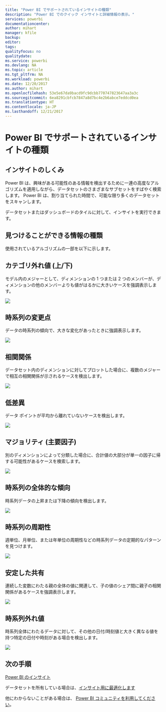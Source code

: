 ```yaml
---
title: "Power BI でサポートされているインサイトの種類"
description: "Power BI でのクイック インサイトと詳細情報の表示。"
services: powerbi
documentationcenter: 
author: mihart
manager: kfile
backup: 
editor: 
tags: 
qualityfocus: no
qualitydate: 
ms.service: powerbi
ms.devlang: NA
ms.topic: article
ms.tgt_pltfrm: NA
ms.workload: powerbi
ms.date: 12/20/2017
ms.author: mihart
ms.openlocfilehash: 53e5e67da9bacd9fc9dcbb770747823647aa3a3c
ms.sourcegitcommit: 6ea8291cbfcb7847a8d7bc4e2b6abce7eddcd0ea
ms.translationtype: HT
ms.contentlocale: ja-JP
ms.lasthandoff: 12/21/2017
---
```

# <a name="types-of-insights-supported-by-power-bi"></a>Power BI でサポートされているインサイトの種類
## <a name="how-does-insights-work"></a>インサイトのしくみ
Power BI は、興味がある可能性のある情報を検出するために一連の高度なアルゴリズムを適用しながら、データセットのさまざまなサブセットをすばやく検索します。 Power BI は、割り当てられた時間で、可能な限り多くのデータセットをスキャンします。

データセットまたはダッシュボードのタイルに対して、インサイトを実行できます。   

## <a name="what-types-of-insights-can-we-find"></a>見つけることができる情報の種類
使用されているアルゴリズムの一部を以下に示します。

## <a name="category-outliers-topbottom"></a>カテゴリ外れ値 (上/下)
モデル内のメジャーとして、ディメンションの 1 つまたは 2 つのメンバーが、ディメンションの他のメンバーよりも値がはるかに大きいケースを強調表示します。  

![](media/service-insight-types/pbi_auto_insight_types_category_outliers.png)

## <a name="change-points-in-a-time-series"></a>時系列の変更点
データの時系列の傾向で、大きな変化があったときに強調表示します。

![](media/service-insight-types/pbi_auto_insight_types_changepoint.png)

## <a name="correlation"></a>相関関係
データセット内のディメンションに対してプロットした場合に、複数のメジャーで相互の相関関係が示されるケースを検出します。

![](media/service-insight-types/pbi_auto_insight_types_correlation.png)

## <a name="low-variance"></a>低差異
データ ポイントが平均から離れていないケースを検出します。

![](media/service-insight-types/power-bi-low-variance.png)

## <a name="majority-major-factors"></a>マジョリティ (主要因子)
別のディメンションによって分類した場合に、合計値の大部分が単一の因子に帰する可能性があるケースを検索します。  

![](media/service-insight-types/pbi_auto_insight_types_majority.png)

## <a name="overall-trends-in-time-series"></a>時系列の全体的な傾向
時系列データの上昇または下降の傾向を検出します。

![](media/service-insight-types/pbi_auto_insight_types_trend.png)

## <a name="seasonality-in-time-series"></a>時系列の周期性
週単位、月単位、または年単位の周期性などの時系列データの定期的なパターンを見つけます。

![](media/service-insight-types/pbi_auto_insight_types_seasonality_new.png)

## <a name="steady-share"></a>安定した共有
連続した変数にわたる親の全体の値に関連して、子の値のシェア間に親子の相関関係があるケースを強調表示します。

![](media/service-insight-types/pbi_auto_insight_types_steadyshare.png)

## <a name="time-series-outliers"></a>時系列外れ値
時系列全体にわたるデータに対して、その他の日付/時刻値と大きく異なる値を持つ特定の日付や時刻がある場合を検出します。

![](media/service-insight-types/pbi_auto_insight_types_time_series_outliers.png)

## <a name="next-steps"></a>次の手順
[Power BI のインサイト](service-insights.md)

データセットを所有している場合は、[インサイト用に最適化します](service-insights-optimize.md)

他にわからないことがある場合は、 [Power BI コミュニティを利用してください](http://community.powerbi.com/)。

